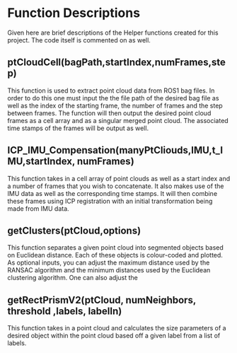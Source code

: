 # Function Descriptions

Given here are brief descriptions of the Helper functions created for this project. The code itself is commented on as well.

## ptCloudCell(bagPath,startIndex,numFrames,step)

This function is used to extract point cloud data from ROS1 bag files. In
order to do this one must input the the file path of the desired bag file
as well as the index of the starting frame, the number of frames and the step between frames. The
function will then output the desired point cloud frames as a cell array
and as a singular merged point cloud. The associated time stamps of the
frames will be output as well.

## ICP_IMU_Compensation(manyPtCliouds,IMU,t_IMU,startIndex, numFrames)

This function takes in a cell array of point clouds as well as a start
index and a number of frames that you wish to concatenate. It also makes use
of the IMU data as well as the corresponding time stamps. It will then
combine these frames using ICP registration with an initial transformation 
being made from IMU data.

## getClusters(ptCloud,options)

This function separates a given point cloud into segmented objects based
on Euclidean distance. Each of these objects is colour-coded and
plotted. As optional inputs, you can adjust the maximum distance used by the RANSAC algorithm and the minimum distances used by the Euclidean clustering algorithm. One can also adjust the 


## getRectPrismV2(ptCloud, numNeighbors, threshold ,labels, labelIn)

This function takes in a point cloud and calculates the size parameters of
a desired object within the point cloud based off a given label from a list
of labels.
